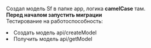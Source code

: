 Создал модель Sf в папке app, логика <b>camelCase</b> там.
<br>
<b>Перед началом запустить миграции</b>
<br>
 Тестирование на работоспособность: 
<li>Создать модель api/createModel</li>
<li>Получить модель api/getModel</li>
 

